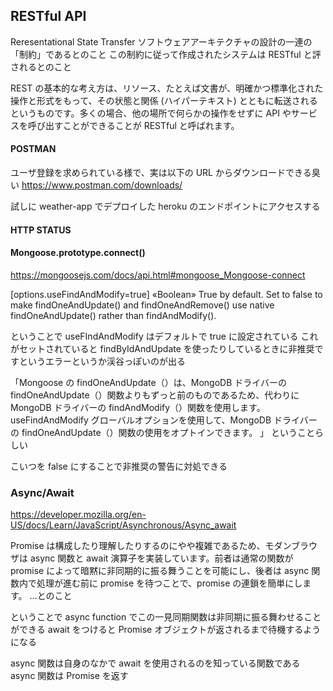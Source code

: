 ## RESTful API

Reresentational State Transfer
ソフトウェアアーキテクチャの設計の一連の「制約」であるとのこと
この制約に従って作成されたシステムは RESTful と評されるとのこと

REST の基本的な考え方は、リソース、たとえば文書が、明確かつ標準化された操作と形式をもって、その状態と関係 (ハイパーテキスト) とともに転送されるというものです。多くの場合、他の場所で何らかの操作をせずに API やサービスを呼び出すことができることが RESTful と呼ばれます。

#### POSTMAN

ユーザ登録を求められている様で、実は以下の URL からダウンロードできる臭い
https://www.postman.com/downloads/

試しに weather-app でデプロイした heroku のエンドポイントにアクセスする

#### HTTP STATUS

#### Mongoose.prototype.connect()

https://mongoosejs.com/docs/api.html#mongoose_Mongoose-connect

[options.useFindAndModify=true] «Boolean» True by default. Set to false to make findOneAndUpdate() and findOneAndRemove() use native findOneAndUpdate() rather than findAndModify().

ということで
useFIndAndModify はデフォルトで true に設定されている
これがセットされていると
findByIdAndUpdate を使ったりしているときに非推奨ですというエラーというか渓谷っぽいのが出る

「Mongoose の findOneAndUpdate（）は、MongoDB ドライバーの findOneAndUpdate（）関数よりもずっと前のものであるため、代わりに MongoDB ドライバーの findAndModify（）関数を使用します。 useFindAndModify グローバルオプションを使用して、MongoDB ドライバーの findOneAndUpdate（）関数の使用をオプトインできます。
」
ということらしい

こいつを false にすることで非推奨の警告に対処できる

### Async/Await

https://developer.mozilla.org/en-US/docs/Learn/JavaScript/Asynchronous/Async_await

Promise は構成したり理解したりするのにやや複雑であるため、モダンブラウザは async 関数と await 演算子を実装しています。前者は通常の関数が promise によって暗黙に非同期的に振る舞うことを可能にし、後者は async 関数内で処理が進む前に promise を待つことで、promise の連鎖を簡単にします。
...とのこと

ということで
async function でこの一見同期関数は非同期に振る舞わせることができる
await をつけると Promise オブジェクトが返されるまで待機するようになる

async 関数は自身のなかで await を使用されるのを知っている関数である
async 関数は Promise を返す
